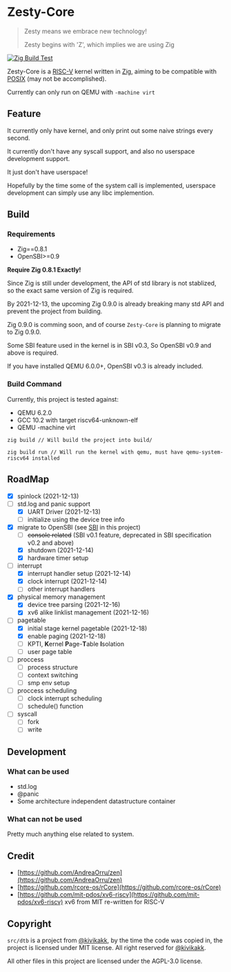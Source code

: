 # Zesty-Core

> Zesty means we embrace new technology!
>
> Zesty begins with 'Z', which implies we are using Zig

[![Zig Build Test](https://github.com/eastonman/zesty-core/actions/workflows/main.yml/badge.svg)](https://github.com/eastonman/zesty-core/actions/workflows/main.yml)

Zesty-Core is a [RISC-V](https://riscv.org/) kernel written in [Zig](https://ziglang.org/), aiming to be compatible with [POSIX](https://docs.oracle.com/cd/E19048-01/chorus4/806-3328/6jcg1bm05/index.html) (may not be accomplished).


Currently can only run on QEMU with `-machine virt`

## Feature
It currently only have kernel, and only print out some naive strings every second.

It currently don't have any syscall support, and also no userspace development support.

It just don't have userspace!

Hopefully by the time some of the system call is implemented, userspace development can simply use any libc implemention.

## Build

### Requirements

- Zig==0.8.1
- OpenSBI>=0.9

**Require Zig 0.8.1 Exactly!**

Since Zig is still under development, the API of std library is not stablized, so the exact same version of Zig is required.

By 2021-12-13, the upcoming Zig 0.9.0 is already breaking many std API and prevent the project from building.

Zig 0.9.0 is comming soon, and of course `Zesty-Core` is planning to migrate to Zig 0.9.0.

Some SBI feature used in the kernel is in SBI v0.3, So OpenSBI v0.9 and above is required.

If you have installed QEMU 6.0.0+, OpenSBI v0.3 is already included.

### Build Command

Currently, this project is tested against:
- QEMU 6.2.0 
- GCC 10.2 with target riscv64-unknown-elf
- QEMU -machine virt

```
zig build // Will build the project into build/

zig build run // Will run the kernel with qemu, must have qemu-system-riscv64 installed
```

## RoadMap
- [x] spinlock (2021-12-13)
- [ ] std.log and panic support
    - [x] UART Driver (2021-12-13)
    - [ ] initialize using the device tree info
- [x] migrate to OpenSBI (see [SBI](docs/SBI.md) in this project)
    - [ ] ~~console related~~ (SBI v0.1 feature, deprecated in SBI specification v0.2 and above)
    - [x] shutdown (2021-12-14)
    - [x] hardware timer setup
- [ ] interrupt
    - [x] interrupt handler setup (2021-12-14)
    - [x] clock interrupt (2021-12-14)
    - [ ] other interrupt handlers
- [x] physical memory management
    - [x] device tree parsing (2021-12-16)
    - [x] xv6 alike linklist management (2021-12-16)
- [ ] pagetable
    - [x] initial stage kernel pagetable (2021-12-18)
    - [x] enable paging (2021-12-18)
    - [ ] KPTI, **K**ernel **P**age-**T**able **I**solation
    - [ ] user page table
- [ ] proccess
    - [ ] process structure
    - [ ] context switching
    - [ ] smp env setup
- [ ] proccess scheduling
    - [ ] clock interrupt scheduling
    - [ ] schedule() function
- [ ] syscall
    - [ ] fork
    - [ ] write

## Development

### What can be used
- std.log
- @panic
- Some architecture independent datastructure container

### What can not be used
Pretty much anything else related to system.

## Credit
- [https://github.com/AndreaOrru/zen](https://github.com/AndreaOrru/zen)
- [https://github.com/rcore-os/rCore](https://github.com/rcore-os/rCore)
- [https://github.com/mit-pdos/xv6-riscv](https://github.com/mit-pdos/xv6-riscv) xv6 from MIT re-written for RISC-V

## Copyright
`src/dtb` is a project from [@kivikakk](https://github.com/kivikakk/dtb.zig), by the time the code was copied in, the project is licensed under MIT license. All right reserved for [@kivikakk](https://github.com/kivikakk).

All other files in this project are licensed under the AGPL-3.0 license.